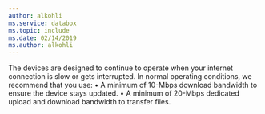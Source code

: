 ```yaml
---
author: alkohli
ms.service: databox  
ms.topic: include
ms.date: 02/14/2019
ms.author: alkohli
---
```


The devices are designed to continue to operate when your internet connection is slow or gets interrupted. In normal operating conditions, we recommend that  you use: 
•	A minimum of 10-Mbps download bandwidth to ensure the device stays updated.
•	A minimum of 20-Mbps dedicated upload and download bandwidth to transfer files.

